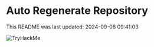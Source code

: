 # Auto Regenerate Repository

This README was last updated: 2024-09-08 09:41:03

 ![TryHackMe](https://tryhackme.com/badge/533634)